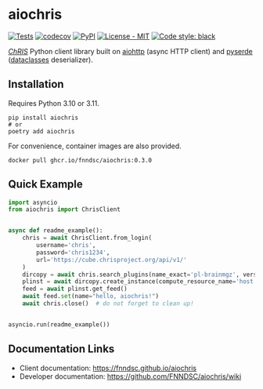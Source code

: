 # aiochris

[![Tests](https://github.com/FNNDSC/aiochris/actions/workflows/test.yml/badge.svg)](https://github.com/FNNDSC/aiochris/actions/workflows/test.yml)
[![codecov](https://codecov.io/gh/FNNDSC/aiochris/branch/master/graph/badge.svg?token=48EEYZ3PUU)](https://codecov.io/gh/FNNDSC/aiochris)
[![PyPI](https://img.shields.io/pypi/v/aiochris)](https://pypi.org/project/aiochris/)
[![License - MIT](https://img.shields.io/pypi/l/aiochris)](https://github.com/FNNDSC/aiochris/blob/master/LICENSE)
[![Code style: black](https://img.shields.io/badge/code%20style-black-000000.svg)](https://github.com/psf/black)

[_ChRIS_](https://chrisproject.org) Python client library built on
[aiohttp](https://github.com/aio-libs/aiohttp) (async HTTP client) and
[pyserde](https://github.com/yukinarit/pyserde)
([dataclasses](https://docs.python.org/3/library/dataclasses.html) deserializer).

## Installation

Requires Python 3.10 or 3.11.

```shell
pip install aiochris
# or
poetry add aiochris
```

For convenience, container images are also provided.

```shell
docker pull ghcr.io/fnndsc/aiochris:0.3.0
```

## Quick Example

```python
import asyncio
from aiochris import ChrisClient


async def readme_example():
    chris = await ChrisClient.from_login(
        username='chris',
        password='chris1234',
        url='https://cube.chrisproject.org/api/v1/'
    )
    dircopy = await chris.search_plugins(name_exact='pl-brainmgz', version='2.0.3').get_only()
    plinst = await dircopy.create_instance(compute_resource_name='host')
    feed = await plinst.get_feed()
    await feed.set(name="hello, aiochris!")
    await chris.close()  # do not forget to clean up!


asyncio.run(readme_example())
```

## Documentation Links

- Client documentation: https://fnndsc.github.io/aiochris
- Developer documentation: https://github.com/FNNDSC/aiochris/wiki
